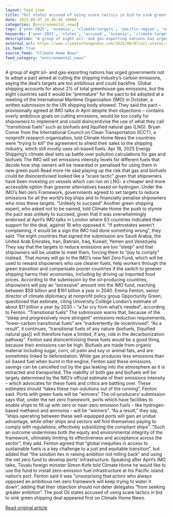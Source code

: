 ```yaml
---
layout: feed_item
title: "Oil states accused of using scare tactics in bid to sink green shipping deal"
date: 2025-08-07 16:46:40 +0000
categories: [environmental_news]
tags: ['year-2025', 'oceania', 'climate-targets', 'pacific-region', 'net-zero']
keywords: ['year-2025', 'states', 'accused', 'oceania', 'climate-targets', 'pacific-region', 'using', 'net-zero']
description: "A group of eight oil- and gas-exporting nations has urged governments not to adopt a pact aimed at cutting the shipping industry’s carbon emissions, saying t..."
external_url: https://www.climatechangenews.com/2025/08/07/oil-states-accused-of-using-scare-tactics-in-bid-to-sink-green-shipping-deal/
is_feed: true
source_feed: "Climate Home News"
feed_category: "environmental_news"
---
```


A group of eight oil- and gas-exporting nations has urged governments not to adopt a pact aimed at cutting the shipping industry’s carbon emissions, saying the deal&#8217;s targets are too ambitious and could backfire. Global shipping accounts for about 2% of total greenhouse gas emissions, but the eight countries said it would be &#8220;premature&#8221; for the pact to be adopted at a meeting of the International Maritime Organisation (IMO) in October, a written submission to the UN shipping body showed. They said the pact &#8211; provisionally agreed at IMO talks in April despite their objections &#8211; contains overly ambitious goals on cutting emissions, would be too costly for shipowners to implement and could disincentivise the use of what they call &#8220;transitional fuels&#8221; such as biofuels and liquified natural gas (LNG). Bryan Comer from the International Council on Clean Transportation (ICCT), a nonprofit research organisation, told Climate Home News the countries were &#8220;trying to kill&#8221; the agreement to shield their sales to the shipping industry, which still mostly uses oil-based fuels. Apr 18, 2025 Energy Shipping&#8217;s climate deal sets up battle over pollution calculations for gas and biofuels The IMO will set emissions intensity levels for different fuels that decide how ship owners will be rewarded or penalised for using them in new green push Read more He said playing up the risk that gas and biofuels could be disincentivised looked like a “scare tactic” given that shipowners have been investing on vessels which can run on LNG- a cheaper and more accessible option than greener alternatives based on hydrogen. Under the IMO&#8217;s Net-zero Framework, governments agreed to set targets to reduce emissions for all the world&#8217;s big ships and to financially penalise shipowners who miss these targets. &#8220;Unlikely to succeed&#8221; Another green shipping expert, who asked not to be named, told Climate Home the push to stymie the pact was unlikely to succeed, given that it was overwhelmingly endorsed at April’s IMO talks in London where 63 countries indicated their support for the deal, against 16 who opposed it. &#8220;If petrostates weren’t complaining, it would be a sign the IMO had done something wrong&#8221;, they said. The eight countries that signed the submission are Saudi Arabia, the United Arab Emirates, Iran, Bahrain, Iraq, Kuwait, Yemen and Venezuela. They say that the targets to reduce emissions are too &#8220;steep&#8221; and that shipowners will be unable to meet them, forcing them to &#8220;pay to comply&#8221; instead.&nbsp; That money will go to the IMO&#8217;s new Net Zero Fund, which will be used to reward shipowners who use cleaner fuels, help workers through the green transition and compensate poorer countries if the switch to greener shipping harms their economies, including by driving up imported food prices. According to the submission by the oil-producing countries, shipowners will pay an &#8220;excessive&#8221; amount into the IMO fund, reaching between $59 billion and $161 billion a year in 2040. Emma Fenton, senior director of climate diplomacy at nonprofit policy group Opportunity Green, questioned that estimate, citing University College London&#8217;s estimate of about $11 billion a year by 2030 &#8211; &#8220;a far cry from what&#8217;s needed&#8221;, according to Fenton. &#8220;Transitional fuels&#8221; The submission warns that, because of the &#8220;steep and progressively more stringent&#8221; emissions reduction requirements, &#8220;lower-carbon transitional fuels&#8221; are &#8220;inadvertently de-incentivised&#8221;. &#8220;As a result&#8221;, it continues, &#8220;transitional fuels of any nature (biofuels, [liquified natural gas]) will therefore have a limited, if any, role in the decarbonization pathway&#8221;. Fenton said disincentivising these fuels would be a good thing, because their emissions can be high. Biofuels are made from organic material including sugar, corn, oil palm and soy or animal fats, and are sometimes linked to deforestation. While gas produces less emissions than oil-based fuel when burnt in the engine, Fenton said these emissions savings can be cancelled out by the gas leaking into the atmosphere as it is extracted and transported. The viability of both gas and biofuels will be largely determined by the IMO&#8217;s official estimate of their emissions intensity &#8211; which advocates for these fuels and critics are battling over. These estimates should &#8220;takes these non-solutions out of the running&#8221;, Fenton said. Ports with green fuels will be &#8220;winners&#8221; The oil-producers&#8217; submission says that, under the net zero framework, ports which have facilities to enable ships to fill up with zero or near-zero emission fuels &#8211; like hydrogen-based methanol and ammonia &#8211; will be &#8220;winners&#8221;. &#8220;As a result,&#8221; they say, &#8220;ships operating between these well-equipped ports will gain an undue advantage, while other ships and sectors will find themselves paying to comply with regulations, effectively subsidizing the compliant ships&#8221;. &#8220;Such an outcome undermines both the equity and environmental integrity of the framework, ultimately limiting its effectiveness and acceptance across the sector&#8221;, they add. Fenton agreed that &#8220;global inequities in access to sustainable fuels is a key challenge to a just and equitable transition&#8221;, but added that &#8220;the solution lies in raising ambition not rolling back&#8221; and using the net zero fund to develop ports&#8217; infrastructure. Speaking after April&#8217;s IMO talks, Tuvalu foreign minister Simon Kofe told Climate Home he would like to use the fund to install zero-emission fuel infrastructure at his Pacific island nation&#8217;s port. Fenton said it was &#8220;unsurprising that actors who always opposed an ambitious net-zero framework will keep trying to water it down&#8221;, adding that their objection should not deter delegates &#8220;from seeking greater ambition&#8221;. The post Oil states accused of using scare tactics in bid to sink green shipping deal appeared first on Climate Home News.

[Read original article](https://www.climatechangenews.com/2025/08/07/oil-states-accused-of-using-scare-tactics-in-bid-to-sink-green-shipping-deal/)
